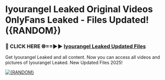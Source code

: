 # Iyourangel Leaked Original Videos 0nlyFans Leaked - Files Updated! ({RANDOM})

<h3>🔴 CLICK HERE 🌐==►► <a href="https://betterlinks.top/A2PfLJ" rel="nofollow">Iyourangel Leaked Updated Files</a></h3>

Get Iyourangel Leaked and all content. Now you can access all videos and pictures of Iyourangel Leaked. New Updated Files 2025!

[![{RANDOM}](https://i.imgur.com/ppqm5kG.gif)](https://betterlinks.top/A2PfLJ)